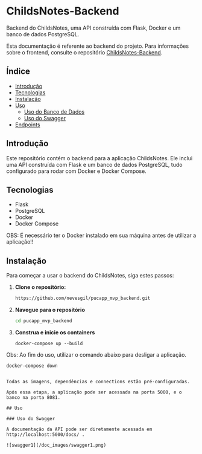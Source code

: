 # ChildsNotes-Backend

Backend do ChildsNotes, uma API construída com Flask, Docker e um banco de dados PostgreSQL.

Esta documentação é referente ao backend do projeto. Para informações sobre o frontend, consulte o repositório [ChildsNotes-Backend](https://github.com/nevesgil/pucapp_mvp_frontend).


## Índice
- [Introdução](#introdução)
- [Tecnologias](#tecnologias)
- [Instalação](#instalação)
- [Uso](#uso)
  - [Uso do Banco de Dados](#uso-do-banco-de-dados)
  - [Uso do Swagger](#uso-do-swagger)
- [Endpoints](#endpoints)


## Introdução
Este repositório contém o backend para a aplicação ChildsNotes. Ele inclui uma API construída com Flask e um banco de dados PostgreSQL, tudo configurado para rodar com Docker e Docker Compose.

## Tecnologias
- Flask
- PostgreSQL
- Docker
- Docker Compose

OBS: É necessário ter o Docker instalado em sua máquina antes de utilizar a aplicação!!

## Instalação
Para começar a usar o backend do ChildsNotes, siga estes passos:

1. **Clone o repositório:**
   ```sh
   https://github.com/nevesgil/pucapp_mvp_backend.git

2. **Navegue para o repositório**
   ```sh
   cd pucapp_mvp_backend

3. **Construa e inicie os containers**
   ```
   docker-compose up --build

Obs: Ao fim do uso, utilizar o comando abaixo para desligar a aplicação.
   ```
   docker-compose down


Todas as imagens, dependências e connections estão pré-configuradas.

Após essa etapa, a aplicação pode ser acessada na porta 5000, e o banco na porta 8081.

## Uso

### Uso do Swagger

A documentação da API pode ser diretamente acessada em http://localhost:5000/docs/ .

![swagger1](/doc_images/swagger1.png)